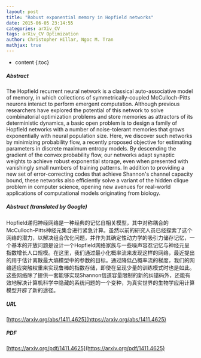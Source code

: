 ```yaml
---
layout: post
title: "Robust exponential memory in Hopfield networks"
date: 2015-06-05 23:14:55
categories: arXiv_CV
tags: arXiv_CV Optimization
author: Christopher Hillar, Ngoc M. Tran
mathjax: true
---
```


* content
{:toc}

##### Abstract
The Hopfield recurrent neural network is a classical auto-associative model of memory, in which collections of symmetrically-coupled McCulloch-Pitts neurons interact to perform emergent computation. Although previous researchers have explored the potential of this network to solve combinatorial optimization problems and store memories as attractors of its deterministic dynamics, a basic open problem is to design a family of Hopfield networks with a number of noise-tolerant memories that grows exponentially with neural population size. Here, we discover such networks by minimizing probability flow, a recently proposed objective for estimating parameters in discrete maximum entropy models. By descending the gradient of the convex probability flow, our networks adapt synaptic weights to achieve robust exponential storage, even when presented with vanishingly small numbers of training patterns. In addition to providing a new set of error-correcting codes that achieve Shannon's channel capacity bound, these networks also efficiently solve a variant of the hidden clique problem in computer science, opening new avenues for real-world applications of computational models originating from biology.

##### Abstract (translated by Google)
Hopfield递归神经网络是一种经典的记忆自相关模型，其中对称耦合的McCulloch-Pitts神经元集合进行紧急计算。虽然以前的研究人员已经探索了这个网络的潜力，以解决组合优化问题，并作为其确定性动力学的吸引力储存记忆，一个基本的开放问题是设计一个Hopfield网络家族与一些噪声容忍记忆与神经元呈指数增长人口规模。在这里，我们通过最小化概率流来发现这样的网络，最近提出的用于估计离散最大熵模型中的参数的目标。通过降低凸概率流的梯度，我们的网络适应突触权重来实现鲁棒的指数存储，即使在呈现少量的训练模式时也是如此。这些网络除了提供一套能够实现Shannon信道容量限制的新的纠错码外，还能有效地解决计算机科学中隐藏的系统问题的一个变种，为真实世界的生物学应用计算模型开辟了新的途径。

##### URL
[https://arxiv.org/abs/1411.4625](https://arxiv.org/abs/1411.4625)

##### PDF
[https://arxiv.org/pdf/1411.4625](https://arxiv.org/pdf/1411.4625)

